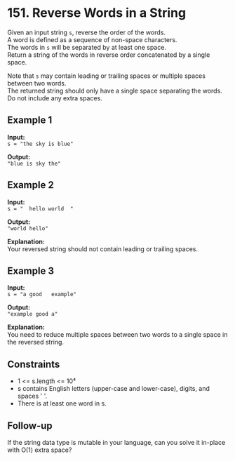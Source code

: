﻿# 151. Reverse Words in a String

Given an input string `s`, reverse the order of the words.  
A word is defined as a sequence of non-space characters.  
The words in `s` will be separated by at least one space.  
Return a string of the words in reverse order concatenated by a single space.

Note that `s` may contain leading or trailing spaces or multiple spaces between two words.  
The returned string should only have a single space separating the words.  
Do not include any extra spaces.

## Example 1

**Input:**  
`s = "the sky is blue"`

**Output:**  
`"blue is sky the"`

## Example 2

**Input:**  
`s = "  hello world  "`

**Output:**  
`"world hello"`

**Explanation:**  
Your reversed string should not contain leading or trailing spaces.

## Example 3

**Input:**  
`s = "a good   example"`

**Output:**  
`"example good a"`

**Explanation:**  
You need to reduce multiple spaces between two words to a single space in the reversed string.

## Constraints

- 1 <= s.length <= 10⁴
- s contains English letters (upper-case and lower-case), digits, and spaces ' '.
- There is at least one word in s.

## Follow-up

If the string data type is mutable in your language, can you solve it in-place with O(1) extra space?
